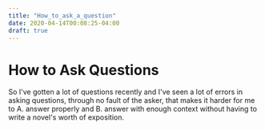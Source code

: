 ```yaml
---
title: "How_to_ask_a_question"
date: 2020-04-14T00:08:25-04:00
draft: true
---
```


# How to Ask Questions

So I've gotten a lot of questions recently and I've seen a lot of errors
in asking questions, through no fault of the asker, that makes it harder
for me to A. answer properly and B. answer with enough context without having
to write a novel's worth of exposition.

